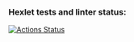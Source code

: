 ### Hexlet tests and linter status:
[![Actions Status](https://github.com/Abra19/layout-designer-project-59/workflows/hexlet-check/badge.svg)](https://github.com/Abra19/layout-designer-project-59/actions)